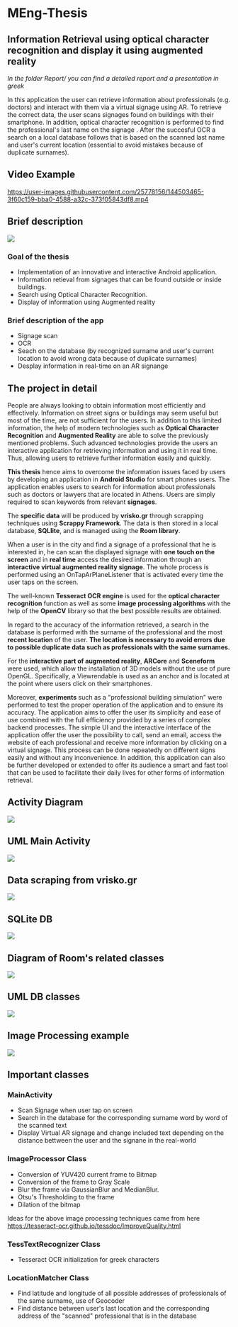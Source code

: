 # MEng-Thesis
## Information Retrieval using optical character recognition and display it using augmented reality
*In the folder Report/ you can find a detailed report and a presentation in greek*

In this application the user can retrieve information about professionals (e.g. doctors) and interact with them via a virtual signage using AR. To retrieve the correct data, the user scans signages found on buildings with their smartphone. In addition, optical character recognition is performed to find the professional's last name on the signage . After the succesful OCR a search on a local database follows that is based on the scanned last name and user's current location (essential to avoid mistakes because of duplicate surnames).
## Video Example
https://user-images.githubusercontent.com/25778156/144503465-3f60c159-bba0-4588-a32c-373f05843df8.mp4

## Brief description
![](Images/app_descr.png)
### Goal of the thesis 
* Implementation of an innovative and interactive Android application.
* Information retieval from signages that can be found outside or inside buildings.
* Search using Optical Character Recognition.
* Display of information using Augmented reality

### Brief description of the app
* Signage scan
* OCR
* Seach on the database (by recognized surname and user's current location to avoid wrong data because of duplicate surnames)
* Desplay information in real-time on an AR signange

## The project in detail
People are always looking to obtain information most efficiently and effectively. Information on street signs or buildings may seem useful but most of the time, are not
sufficient for the users. In addition to this limited information, the help of modern technologies such as **Optical Character Recognition** and **Augmented Reality** are able to solve the previously mentioned problems. Such advanced technologies provide the users an interactive application for retrieving information and using it in real time. Thus, allowing users to retrieve further information easily and quickly.

**This thesis** hence aims to overcome the information issues faced by users by developing an application in **Android Studio** for smart phones users. The application enables users to search for information about professionals such as doctors or lawyers that are located in Athens. Users are simply required to scan keywords from relevant **signages**. 

The **specific data** will be produced by **vrisko.gr** through scrapping techniques using **Scrappy Framework**. The data is then stored in a local database, **SQLlite**, and is managed using the **Room library**.

When a user is in the city and find a signage of a professional that he is interested in, he can scan the displayed signage with **one touch on the screen** and in **real time** access the desired information through an **interactive virtual augmented reality signage**. The whole process is performed using an OnTapArPlaneListener that is activated every time the user taps on the screen.

The well-known **Tesseract OCR engine** is used for the **optical character recognition** function as well as some **image processing algorithms** with the help of the **OpenCV** library so that the best possible results are obtained. 

In regard to the accuracy of the information retrieved, a search in the database is performed with the surname of the professional and the most **recent location** of the user. **The location is necessary to avoid errors due to possible duplicate data such as professionals with the same surnames.** 

For the **interactive part of augmented reality**, **ARCore** and **Sceneform** were used, which allow the installation of 3D models without the use of pure OpenGL. Specifically, a Viewrendable is used as an anchor and is located at the point where users click on their smartphones.

Moreover, **experiments** such as a "professional building simulation" were performed to test the proper operation of the application and to ensure its accuracy. The application aims to offer the user its simplicity and ease of use combined with the full efficiency provided by a series of complex backend processes. The simple UI and the interactive interface of the application offer the user the possibility to call, send an email, access the website of each professional and receive more information by clicking on a virtual signage. This process can be done repeatedly on different signs easily and without any inconvenience. In addition, this application can also be further developed or extended to offer its audience a smart and fast tool that can be used to facilitate their daily lives for other forms of information retrieval.

## Activity Diagram 
![](Images/acttivity_diagram.png)
## UML Main Activity
![](Images/activity_uml.png)
## Data scraping from vrisko.gr 
![](Images/vrisko_gr.png)
## SQLite DB
![](Images/sqlite_db.png)
## Diagram of Room's related classes
![](Images/room_db.png)
## UML DB classes
![](Images/app_database_uml.png)
## Image Processing example
![](Images/image_processing.png)
## Important classes 

### MainActivity
* Scan Signage when user tap on screen 
* Search in the database for the corresponding surname word by word of the scanned text
* Display Virtual AR signage and change included text depending on the distance bettween the user and the signane in the real-world 

### ImageProcessor Class
* Conversion of YUV420 current frame to Bitmap
* Conversion of the frame to Gray Scale
* Blur the frame via GaussianBlur and MedianBlur.
* Otsu's Thresholding to the frame
* Dilation of the bitmap 

Ideas for the above image processing techniques came from here https://tesseract-ocr.github.io/tessdoc/ImproveQuality.html

### TessTextRecognizer Class
* Tesseract OCR initialization for greek characters

### LocationMatcher Class
* Find latitude and longitude of all possible addresses of professionals of the same surname, use of Geocoder
* Find distance between user's last location and the corresponding address of the "scanned" professional that is in the database






